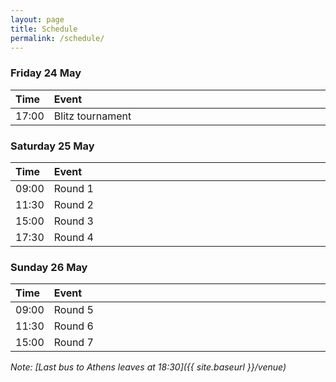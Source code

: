 ```yaml
---
layout: page
title: Schedule
permalink: /schedule/
---
```


<style>
table th:first-of-type {
    width: 10%;
}
</style>

### Friday 24 May

Time  | Event
:---- | :---------------
17:00 | Blitz tournament

### Saturday 25 May

Time  | Event
:---- | :---------------
09:00 | Round 1
11:30 | Round 2
15:00 | Round 3
17:30 | Round 4

### Sunday 26 May

Time  | Event
:---- | :---------------
09:00 | Round 5
11:30 | Round 6
15:00 | Round 7

_Note: [Last bus to Athens leaves at 18:30]({{ site.baseurl }}/venue)_